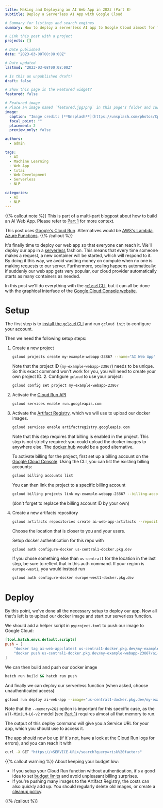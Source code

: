 ```yaml
---
title: Making and Deploying an AI Web App in 2023 (Part 8)
subtitle: Deploy a Serverless AI App with Google Cloud

# Summary for listings and search engines
summary: How to deploy a serverless AI app to Google Cloud almost for free using Cloud Run and the Artifact Registry.

# Link this post with a project
projects: []

# Date published
date: "2023-03-08T00:08:00Z"

# Date updated
lastmod: "2023-03-08T00:08:00Z"

# Is this an unpublished draft?
draft: false

# Show this page in the Featured widget?
featured: false

# Featured image
# Place an image named `featured.jpg/png` in this page's folder and customize its options here.
image:
  caption: "Image credit: [**Unsplash**](https://unsplash.com/photos/CpkOjOcXdUY)"
  focal_point: ""
  placement: 2
  preview_only: false

authors:
  - admin

tags:
  - AI
  - Machine Learning
  - Web App
  - txtai
  - Web Development
  - Serverless
  - NLP

categories:
  - AI
  - NLP
---
```


{{% callout note %}}
This is part of a multi-part blogpost about how to build an AI Web App.
Please refer to [Part 1](/post/2023-03-01-ai-web-app) for more context.

This post uses [Google's Cloud Run](https://cloud.google.com/run).
Alternatives would be [AWS's Lambda](https://aws.amazon.com/lambda/), [Azure Functions](https://learn.microsoft.com/en-us/azure/azure-functions/functions-overview).
{{% /callout %}}

It's finally time to deploy our web app so that everyone can reach it.
We'll deploy our app in a [serverless](https://en.wikipedia.org/wiki/Serverless_computing) fashion.
This means that every time someone makes a request, a new container will be started, which will respond
to it.
By doing it this way, we avoid wasting money on compute when no one is making requests to our server.
Furthermore, scaling happens automatically: if suddenly our web app gets very popular, our cloud
provider automatically starts as many containers as needed.

In this post we'll do everything with the [`gcloud` CLI](https://cloud.google.com/sdk/gcloud),
but it can all be done with the graphical interface of the
[Google Cloud Console website](https://console.cloud.google.com/).

# Setup

The first step is to [install the `gcloud` CLI](https://cloud.google.com/sdk/docs/install)
and run `gcloud init` to configure your account.

Then we need the following setup steps:

1. Create a new project

   ```bash
   gcloud projects create my-example-webapp-23867 --name="AI Web App"
   ```

   Note that the project ID (`my-example-webapp-23867`) needs to be unique.
   So this exact command won't work for you, you will need to create your own project ID. 2. Configure `gcloud` to use your project:

   ```bash
   gcloud config set project my-example-webapp-23867
   ```

2. Activate the [Cloud Run API](https://cloud.google.com/run/docs/reference/rest)

   ```bash
   gcloud services enable run.googleapis.com
   ```

3. Activate the [Artifact Registry](https://cloud.google.com/artifact-registry),
   which we will use to upload our docker images.

   ```bash
   gcloud services enable artifactregistry.googleapis.com
   ```

   Note that this step requires that billing is enabled in the project.
   This step is not strictly required: you could upload the docker images to anywhere else.
   The [docker hub](https://hub.docker.com/) would be a good alternative.

   To activate billing for the project, first set up a billing account on the [Google Cloud Console](https://console.cloud.google.com/).
   Using the CLI, you can list the existing billing accounts:

   ```bash
   gcloud billing accounts list
   ```

   You can then link the project to a specific billing account

   ```bash
   gcloud billing projects link my-example-webapp-23867 --billing-account 0X0X0X-0X0X0X-0X0X0X
   ```

   (don't forget to replace the billing account ID by your own)

4. Create a new artifacts repository

   ```bash
   gcloud artifacts repositories create ai-web-app-artifacts --repository-format=docker --location=us-central1 --description="Docker artifacts"
   ```

   Choose the location that is closer to you and your users.

   Setup docker authentication for this repo with

   ```bash
   gcloud auth configure-docker us-central1-docker.pkg.dev
   ```

   If you chose something else than `us-central1` for the location in the last step, be sure to reflect that in this auth command.
   If your region is `europe-west1`, you would instead run

   ```bash
   gcloud auth configure-docker europe-west1-docker.pkg.dev
   ```

# Deploy

By this point, we've done all the necessary setup to deploy our app.
Now all that's left is to upload our docker image and start our serverless function.

We should add a helper script in `pyproject.toml` to push our image to Google Cloud:

```toml
[tool.hatch.envs.default.scripts]
push = [
    "docker tag ai-web-app:latest us-central1-docker.pkg.dev/my-example-webapp-23867/ai-web-app-artifacts/ai-web-app:latest",
    "docker push us-central1-docker.pkg.dev/my-example-webapp-23867/ai-web-app-artifacts/ai-web-app:latest"
]
```

We can then build and push our docker image

```bash
hatch run build && hatch run push
```

And finally we can deploy our serverless function (when asked, choose unauthenticated access)

```bash
gcloud run deploy ai-web-app --image="us-central1-docker.pkg.dev/my-example-webapp-23867/ai-web-app-artifacts/ai-web-app:latest" --region=us-central1 --memory=2Gi
```

Note that the `--memory=2Gi` option is important for this specific case,
as the `all-MiniLM-L6-v2` model (see [Part 1](/post/2023-03-01-ai-web-app)) requires almost all that memory to run.

The output of this deploy command will give you a Service URL for your app, which you should use
to access it.

The app should now be up (if it's not, have a look at the Cloud Run logs for errors),
and you can reach it with

```bash
curl -X GET "https://<SERVICE-URL>/search?query=risk%20factors"
```

{{% callout warning %}}
About keeping your budget low:

- If you setup your Cloud Run function without authentication, it's a good idea
  to set [budget limits](https://cloud.google.com/billing/docs/how-to/budgets)
  and avoid unpleasant billing surprises.
- If you're pushing many images to the Artifact Registry, the costs can also quickly
  add up.
  You should regularly delete old images, or create a
  [cleanup policy](https://cloud.google.com/artifact-registry/docs/repositories/cleanup-policy).

{{% /callout %}}
